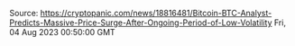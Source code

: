 Source: https://cryptopanic.com/news/18816481/Bitcoin-BTC-Analyst-Predicts-Massive-Price-Surge-After-Ongoing-Period-of-Low-Volatility
Fri, 04 Aug 2023 00:50:00 GMT
